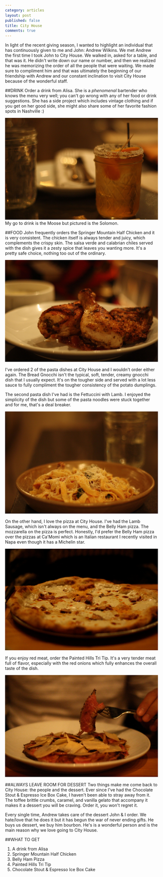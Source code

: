 ```yaml
---
category: articles
layout: post
published: false
title: City House
comments: true
---
```


In light of the recent giving season, I wanted to highlight an individual that has continuously given to me and John: Andrew Wilkins. We met Andrew the first time I took John to City House. We walked in, asked for a table, and that was it. He didn't write down our name or number, and then we realized he was memorizing the order of all the people that were waiting. We made sure to compliment him and that was ultimately the beginning of our friendship with Andrew and our constant inclination to visit City House because of the wonderful staff.

##DRINK
Order a drink from Alisa. She is a _phenomenal_ bartender who knows the menu very well; you can't go wrong with any of her food or drink suggestions. She has a side project which includes vintage clothing and if you get on her good side, she might also share some of her favorite fashion spots in Nashville :)

![SolomonCityHouse.jpg](/images/SolomonCityHouse.jpg)
My go to drink is the Moose but pictured is the Solomon. 

##FOOD
John frequently orders the Springer Mountain Half Chicken and it is very consistent. The chicken itself is always tender and juicy, which complements the crispy skin. The salsa verde and calabrian chiles served with the dish gives it a zesty spice that leaves you wanting more. It's a pretty safe choice, nothing too out of the ordinary. 

![HalfCityHouse.jpg](/images/HalfCityHouse.jpg)

I've ordered 2 of the pasta dishes at City House and I wouldn't order either again. The Bread Gnocchi isn't the typical, soft, tender, creamy gnocchi dish that I usually expect. It's on the tougher side and served with a lot less sauce to fully compliment the tougher consistency of the potato dumplings. 

The second pasta dish I've had is the Fettuccini with Lamb. I enjoyed the simplicity of the dish but some of the pasta noodles were stuck together and for me, that's a deal breaker. 

![FetCityHouse.jpg](/images/FetCityHouse.jpg)


On the other hand, I love the pizza at City House. I've had the Lamb Sausage, which isn't always on the menu, and the Belly Ham pizza. The mozzarella on the pizza is perfect. Honestly, I'd prefer the Belly Ham pizza over the pizzas at Ca'Momi which is an Italian restaurant I recently visited in Napa even though it has a Michelin star. 

![BellyCityHouse.jpg](/images/BellyCityHouse.jpg)

If you enjoy red meat, order the Painted Hills Tri Tip. It's a very tender meat full of flavor, especially with the red onions which fully enhances the overall taste of the dish. 

![TriCityHouse.jpg](/images/TriCityHouse.jpg)

##ALWAYS LEAVE ROOM FOR DESSERT
Two things make me come back to City House: the people and the dessert. Ever since I've had the Chocolate Stout & Espresso Ice Box Cake, I haven't been able to stray away from it. The toffee brittle crumbs, caramel, and vanilla gelato that accompany it makes it a dessert you will be craving. Order it, you won't regret it. 

Every single time, Andrew takes care of the dessert John & I order. We hate/love that he does it but it has begun the war of never ending gifts. He buys us dessert, we buy him bourbon. He's is a wonderful person and is the main reason why we love going to City House. 

##WHAT TO GET
1. A drink from Alisa
2. Springer Mountain Half Chicken
3. Belly Ham Pizza
4. Painted Hills Tri Tip
5. Chocolate Stout & Espresso Ice Box Cake